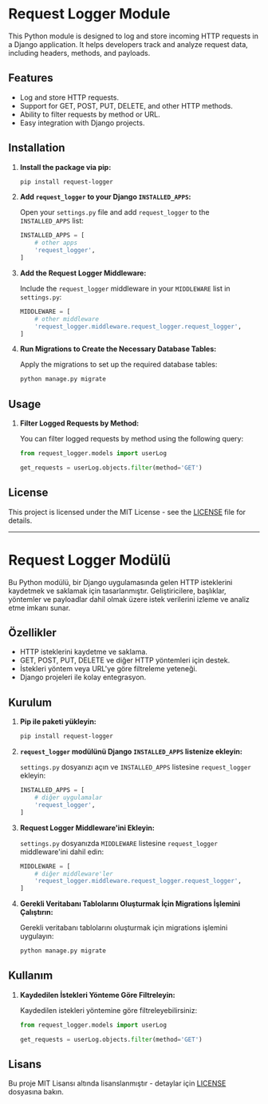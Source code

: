 # Request Logger Module

This Python module is designed to log and store incoming HTTP requests in a Django application. It helps developers track and analyze request data, including headers, methods, and payloads.

## Features
- Log and store HTTP requests.
- Support for GET, POST, PUT, DELETE, and other HTTP methods.
- Ability to filter requests by method or URL.
- Easy integration with Django projects.

## Installation

1. **Install the package via pip:**

    ```bash
    pip install request-logger
    ```

2. **Add `request_logger` to your Django `INSTALLED_APPS`:**

    Open your `settings.py` file and add `request_logger` to the `INSTALLED_APPS` list:

    ```python
    INSTALLED_APPS = [
        # other apps
        'request_logger',
    ]
    ```

3. **Add the Request Logger Middleware:**

    Include the `request_logger` middleware in your `MIDDLEWARE` list in `settings.py`:

    ```python
    MIDDLEWARE = [
        # other middleware
        'request_logger.middleware.request_logger.request_logger',
    ]
    ```

4. **Run Migrations to Create the Necessary Database Tables:**

    Apply the migrations to set up the required database tables:

    ```bash
    python manage.py migrate
    ```

## Usage

1. **Filter Logged Requests by Method:**

    You can filter logged requests by method using the following query:

    ```python
    from request_logger.models import userLog

    get_requests = userLog.objects.filter(method='GET')
    ```

## License

This project is licensed under the MIT License - see the [LICENSE](LICENSE) file for details.

---

# Request Logger Modülü

Bu Python modülü, bir Django uygulamasında gelen HTTP isteklerini kaydetmek ve saklamak için tasarlanmıştır. Geliştiricilere, başlıklar, yöntemler ve payloadlar dahil olmak üzere istek verilerini izleme ve analiz etme imkanı sunar.

## Özellikler
- HTTP isteklerini kaydetme ve saklama.
- GET, POST, PUT, DELETE ve diğer HTTP yöntemleri için destek.
- İstekleri yöntem veya URL'ye göre filtreleme yeteneği.
- Django projeleri ile kolay entegrasyon.

## Kurulum

1. **Pip ile paketi yükleyin:**

    ```bash
    pip install request-logger
    ```

2. **`request_logger` modülünü Django `INSTALLED_APPS` listenize ekleyin:**

    `settings.py` dosyanızı açın ve `INSTALLED_APPS` listesine `request_logger` ekleyin:

    ```python
    INSTALLED_APPS = [
        # diğer uygulamalar
        'request_logger',
    ]
    ```

3. **Request Logger Middleware'ini Ekleyin:**

    `settings.py` dosyanızda `MIDDLEWARE` listesine `request_logger` middleware'ini dahil edin:

    ```python
    MIDDLEWARE = [
        # diğer middleware'ler
        'request_logger.middleware.request_logger.request_logger',
    ]
    ```

4. **Gerekli Veritabanı Tablolarını Oluşturmak İçin Migrations İşlemini Çalıştırın:**

    Gerekli veritabanı tablolarını oluşturmak için migrations işlemini uygulayın:

    ```bash
    python manage.py migrate
    ```

## Kullanım


1. **Kaydedilen İstekleri Yönteme Göre Filtreleyin:**

    Kaydedilen istekleri yöntemine göre filtreleyebilirsiniz:

    ```python
    from request_logger.models import userLog

    get_requests = userLog.objects.filter(method='GET')
    ```

## Lisans

Bu proje MIT Lisansı altında lisanslanmıştır - detaylar için [LICENSE](LICENSE) dosyasına bakın.
